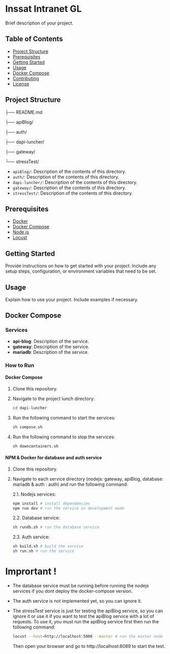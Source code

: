 # Inssat Intranet GL

Brief description of your project.

## Table of Contents

- [Project Structure](#project-structure)
- [Prerequisites](#prerequisites)
- [Getting Started](#getting-started)
- [Usage](#usage)
- [Docker Compose](#docker-compose)
- [Contributing](#contributing)
- [License](#license)

## Project Structure

├── README.md

├── apiBlog/

├── auth/

├── dapi-luncher/

├── gateway/

└── stressTest/

- `apiBlog/`: Description of the contents of this directory.
- `auth/`: Description of the contents of this directory.
- `dapi-luncher/`: Description of the contents of this directory.
- `gateway/`: Description of the contents of this directory.
- `stressTest/`: Description of the contents of this directory.

## Prerequisites

- [Docker](https://docs.docker.com/get-docker/)
- [Docker Compose](https://docs.docker.com/compose/install/)
- [Node.js](https://nodejs.org/en/download/)
- [Locust](https://docs.locust.io/en/stable/installation.html)

## Getting Started

Provide instructions on how to get started with your project. Include any setup steps, configuration, or environment variables that need to be set.

## Usage

Explain how to use your project. Include examples if necessary.

## Docker Compose

### Services

- **api-blog**: Description of the service.
- **gateway**: Description of the service.
- **mariadb**: Description of the service.

### How to Run
#### Docker Compose
1. Clone this repository.
2. Navigate to the project lunch directory:
    ```bash 
    cd dapi-luncher
    ```
3. Run the following command to start the services:

   ```bash
   sh compose.sh
   ```
4. Run the following command to stop the services:

   ```bash
   sh downcontainers.sh
   ```
#### NPM & Docker for database and auth service
1. Clone this repository.
2. Navigate to each service directory (nodejs: gateway, apiBlog, database: mariadb & auth : auth) and run the following command:

    2.1. Nodejs services:
    ```bash 
    npm install # install dependencies
    npm run dev # run the service in development mode
    ```
    2.2. Database service:
    ```bash
    sh rundb.sh # run the database service
    ```
    2.3. Auth service:
    ```bash
    sh build.sh # build the service
    sh run.sh # run the service
    ```

# Imprortant !
- The database service must be running before running the nodejs services if you dont deploy the docker-compose version.
- The auth service is not implemented yet, so you can ignore it.
- The stressTest service is just for testing the apiBlog service, so you can ignore it or use it if you want to test the apiBlog service with a lot of requests. To use it, you must run the apiBlog service first then run the following command:

    ```bash
    locust --host=http://localhost:5000 --master # run the master node of locust
    ```
    Then open your browser and go to http://localhost:8089 to start the test.
    
